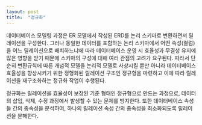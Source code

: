 ```yaml
---
layout: post
title:  "정규화"
---
```


  데이터베이스 모델링 과정은 ER 모델에서 작성된 ERD를 논리 스키마로 변환하면서 릴레이션을 구성한다. 그러나 동일한 데이터를 포함하는 논리 스키마에서 어떤 속성(컬럼)을 어느 릴레이션으로 배치하느냐에 따라 데이터베이스 운영 시 효율성과 무결성 유지에 많은 영향을 받기 때문에 스키마의 구성에 대해 여러 관점의 고려가 요구된다. 따라서 단순히 변환규칙에 따른 개념적 모델을 논리적 모델로 사상시킬 뿐만 아니라 데이터베이스 효율성을 향상시키기 위한 정형화된 릴레이션 구조인 정규형을 마련하고 이에 따라 릴레이션을 재구조화하는 정규화 작업이 수행된다.
  
  정규화는 릴레이션을 효율성이 보장된 기준 형태인 정규형으로 만드는 과정으로, 데이터의 삽입, 삭제, 수정 과정에서 발생할 수 있는 문제를 방지한다. 또한 데이터베이스 속성들 간의 종속성을 분석하여, 하나의 릴레이션 속성 간의 종속성을 최소화되도록 릴레이션을 분해한다.

